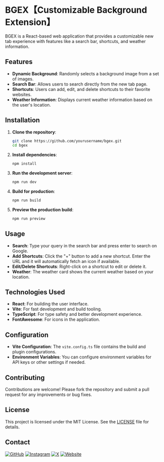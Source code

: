 # BGEX【Customizable Background Extension】

BGEX is a React-based web application that provides a customizable new tab experience with features like a search bar, shortcuts, and weather information.

## Features

- **Dynamic Background**: Randomly selects a background image from a set of images.
- **Search Bar**: Allows users to search directly from the new tab page.
- **Shortcuts**: Users can add, edit, and delete shortcuts to their favorite websites.
- **Weather Information**: Displays current weather information based on the user's location.

## Installation

1. **Clone the repository**:

   ```bash
   git clone https://github.com/yourusername/bgex.git
   cd bgex
   ```

2. **Install dependencies**:

   ```bash
   npm install
   ```

3. **Run the development server**:

   ```bash
   npm run dev
   ```

4. **Build for production**:

   ```bash
   npm run build
   ```

5. **Preview the production build**:
   ```bash
   npm run preview
   ```

## Usage

- **Search**: Type your query in the search bar and press enter to search on Google.
- **Add Shortcuts**: Click the "+" button to add a new shortcut. Enter the URL and it will automatically fetch an icon if available.
- **Edit/Delete Shortcuts**: Right-click on a shortcut to edit or delete it.
- **Weather**: The weather card shows the current weather based on your location.

## Technologies Used

- **React**: For building the user interface.
- **Vite**: For fast development and build tooling.
- **TypeScript**: For type safety and better development experience.
- **FontAwesome**: For icons in the application.

## Configuration

- **Vite Configuration**: The `vite.config.ts` file contains the build and plugin configurations.
- **Environment Variables**: You can configure environment variables for API keys or other settings if needed.

## Contributing

Contributions are welcome! Please fork the repository and submit a pull request for any improvements or bug fixes.

## License

This project is licensed under the MIT License. See the [LICENSE](LICENSE) file for details.

## Contact

[![GitHub](https://img.icons8.com/ios-glyphs/30/FFFFFF/github.png)](https://github.com/RomaruDaze)
[![Instagram](https://img.icons8.com/ios-glyphs/30/FFFFFF/instagram-new.png)](https://www.instagram.com/romaru._/)
[![X](https://img.icons8.com/ios-glyphs/30/FFFFFF/twitterx.png)](https://www.x.com/romarudaze)
[![Website](https://img.icons8.com/ios-glyphs/30/FFFFFF/domain.png)](https://romarudaze.github.io/)
